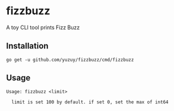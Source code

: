 # fizzbuzz
A toy CLI tool prints Fizz Buzz

## Installation
```
go get -u github.com/yuzuy/fizzbuzz/cmd/fizzbuzz
```

## Usage
```
Usage: fizzbuzz <limit>

  limit is set 100 by default. if set 0, set the max of int64
```
